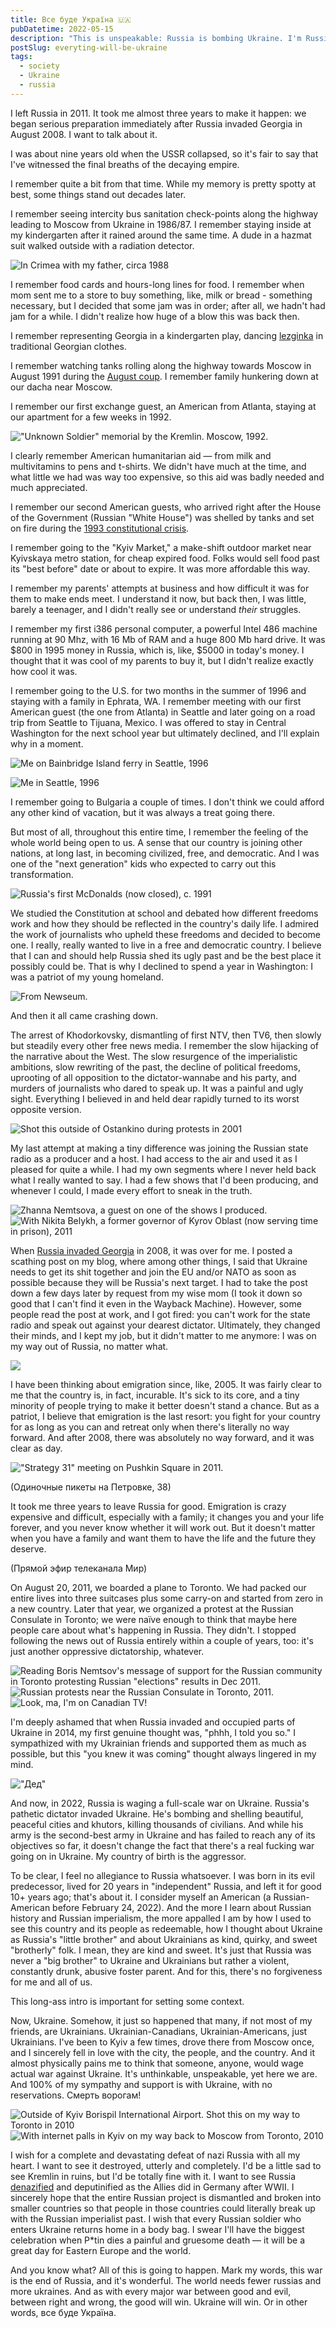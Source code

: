 ```yaml
---
title: Все буде Україна 🇺🇦
pubDatetime: 2022-05-15
description: "This is unspeakable: Russia is bombing Ukraine. I'm Russian-American, and most of my family remains in Russia. I love Ukraine with all my heart, and most of my friends are Ukrainian."
postSlug: everyting-will-be-ukraine
tags:
  - society
  - Ukraine
  - russia
---
```


I left Russia in 2011. It took me almost three years to make it happen: we began serious preparation immediately after Russia invaded Georgia in August 2008. I want to talk about it.

I was about nine years old when the USSR collapsed, so it's fair to say that I've witnessed the final breaths of the decaying empire.

I remember quite a bit from that time. While my memory is pretty spotty at best, some things stand out decades later.

I remember seeing intercity bus sanitation check-points along the highway leading to Moscow from Ukraine in 1986/87. I remember staying inside at my kindergarten after it rained around the same time. A dude in a hazmat suit walked outside with a radiation detector.

![In Crimea with my father, circa 1988](/assets/blog/posts/everyting-will-be-ukraine/a4032fe15f3f1f1c27a7b5f04ec5bcdcd08f4331-948x1121.avif)

I remember food cards and hours-long lines for food. I remember when mom sent me to a store to buy something, like, milk or bread - something necessary, but I decided that some jam was in order; after all, we hadn't had jam for a while. I didn't realize how huge of a blow this was back then.

I remember representing Georgia in a kindergarten play, dancing [lezginka](https://en.wikipedia.org/wiki/Lezginka) in traditional Georgian clothes.

I remember watching tanks rolling along the highway towards Moscow in August 1991 during the [August coup](https://en.wikipedia.org/wiki/1991_Soviet_coup_d%27%C3%A9tat_attempt). I remember family hunkering down at our dacha near Moscow.

I remember our first exchange guest, an American from Atlanta, staying at our apartment for a few weeks in 1992.

!["Unknown Soldier" memorial by the Kremlin. Moscow, 1992.](/assets/blog/posts/everyting-will-be-ukraine/dd0d5feb5ff50f79399f5dad053daaff02e27982-1764x1164.avif)

I clearly remember American humanitarian aid — from milk and multivitamins to pens and t-shirts. We didn't have much at the time, and what little we had was way too expensive, so this aid was badly needed and much appreciated.

I remember our second American guests, who arrived right after the House of the Government (Russian "White House") was shelled by tanks and set on fire during the [1993 constitutional crisis](https://en.wikipedia.org/wiki/1993_Russian_constitutional_crisis).

I remember going to the "Kyiv Market," a make-shift outdoor market near Kyivskaya metro station, for cheap expired food. Folks would sell food past its "best before" date or about to expire. It was more affordable this way.

I remember my parents' attempts at business and how difficult it was for them to make ends meet. I understand it now, but back then, I was little, barely a teenager, and I didn't really see or understand _their_ struggles.

I remember my first i386 personal computer, a powerful Intel 486 machine running at 90 Mhz, with 16 Mb of RAM and a huge 800 Mb hard drive. It was $800 in 1995 money in Russia, which is, like, $5000 in today's money. I thought that it was cool of my parents to buy it, but I didn't realize exactly how cool it was.

I remember going to the U.S. for two months in the summer of 1996 and staying with a family in Ephrata, WA. I remember meeting with our first American guest (the one from Atlanta) in Seattle and later going on a road trip from Seattle to Tijuana, Mexico. I was offered to stay in Central Washington for the next school year but ultimately declined, and I'll explain why in a moment.

![Me on Bainbridge Island ferry in Seattle, 1996](/assets/blog/posts/everyting-will-be-ukraine/7da1365b7086ac44034af168b88a6b6fe8ececa0-1436x1034.avif)

![Me in Seattle, 1996](/assets/blog/posts/everyting-will-be-ukraine/0fedb0e82c86723a9da41fb2cc983022b94fecdc-1776x1168.avif)

I remember going to Bulgaria a couple of times. I don't think we could afford any other kind of vacation, but it was always a treat going there.

But most of all, throughout this entire time, I remember the feeling of the whole world being open to us. A sense that our country is joining other nations, at long last, in becoming civilized, free, and democratic. And I was one of the "next generation" kids who expected to carry out this transformation.

![Russia's first McDonalds (now closed), c. 1991](/assets/blog/posts/everyting-will-be-ukraine/e78ec686c356fb19fde4fdd9e70175cd9d13b837-1433x971.avif)

We studied the Constitution at school and debated how different freedoms work and how they should be reflected in the country's daily life. I admired the work of journalists who upheld these freedoms and decided to become one. I really, really wanted to live in a free and democratic country. I believe that I can and should help Russia shed its ugly past and be the best place it possibly could be. That is why I declined to spend a year in Washington: I was a patriot of my young homeland.

![From Newseum.](/assets/blog/posts/everyting-will-be-ukraine/525cc23c73f8122fe0b9c5f1e3ba9d5d1d262db2-2048x1536.avif)

And then it all came crashing down.

The arrest of Khodorkovsky, dismantling of first NTV, then TV6, then slowly but steadily every other free news media. I remember the slow hijacking of the narrative about the West. The slow resurgence of the imperialistic ambitions, slow rewriting of the past, the decline of political freedoms, uprooting of all opposition to the dictator-wannabe and his party, and murders of journalists who dared to speak up. It was a painful and ugly sight. Everything I believed in and held dear rapidly turned to its worst opposite version.

![Shot this outside of Ostankino during protests in 2001](/assets/blog/posts/everyting-will-be-ukraine/25ecd272e44a9acb78ab447426116105fce063ed-1776x1152.avif)

My last attempt at making a tiny difference was joining the Russian state radio as a producer and a host. I had access to the air and used it as I pleased for quite a while. I had my own segments where I never held back what I really wanted to say. I had a few shows that I'd been producing, and whenever I could, I made every effort to sneak in the truth.

![Zhanna Nemtsova, a guest on one of the shows I produced.](/assets/blog/posts/everyting-will-be-ukraine/1e22f155d91ca01d29286578979acf331502ddc0-720x540.avif)
![With Nikita Belykh, a former governor of Kyrov Oblast (now serving time in prison), 2011](/assets/blog/posts/everyting-will-be-ukraine/62cd126fd5c362173336992194a39592ae89832e-720x482.avif)

When [Russia invaded Georgia](https://en.wikipedia.org/wiki/Russo-Georgian_War) in 2008, it was over for me. I posted a scathing post on my blog, where among other things, I said that Ukraine needs to get its shit together and join the EU and/or NATO as soon as possible because they will be Russia's next target. I had to take the post down a few days later by request from my wise mom (I took it down so good that I can't find it even in the Wayback Machine). However, some people read the post at work, and I got fired: you can't work for the state radio and speak out against your dearest dictator. Ultimately, they changed their minds, and I kept my job, but it didn't matter to me anymore: I was on my way out of Russia, no matter what.

![](assets/blog/posts/everyting-will-be-ukraine/5526a5848c3d287fc02639aefac0618f83c9560e-552x442.avif)

I have been thinking about emigration since, like, 2005. It was fairly clear to me that the country is, in fact, incurable. It's sick to its core, and a tiny minority of people trying to make it better doesn't stand a chance. But as a patriot, I believe that emigration is the last resort: you fight for your country for as long as you can and retreat only when there's literally no way forward. And after 2008, there was absolutely no way forward, and it was clear as day.

!["Strategy 31" meeting on Pushkin Square in 2011.](/assets/blog/posts/everyting-will-be-ukraine/9c947ee180638b38ad09d8fb1b47f0811237f407-1280x960.avif)

(Одиночные пикеты на Петровке, 38)

It took me three years to leave Russia for good. Emigration is crazy expensive and difficult, especially with a family; it changes you and your life forever, and you never know whether it will work out. But it doesn't matter when you have a family and want them to have the life and the future they deserve.

(Прямой эфир телеканала Мир)

On August 20, 2011, we boarded a plane to Toronto. We had packed our entire lives into three suitcases plus some carry-on and started from zero in a new country. Later that year, we organized a protest at the Russian Consulate in Toronto; we were naïve enough to think that maybe here people care about what's happening in Russia. They didn't. I stopped following the news out of Russia entirely within a couple of years, too: it's just another oppressive dictatorship, whatever.

![Reading Boris Nemtsov's message of support for the Russian community in Toronto protesting Russian "elections" results in Dec 2011.](/assets/blog/posts/everyting-will-be-ukraine/a59fac2ebd6424d84fa07c7019811f717906e383-960x641.avif)
![Russian protests near the Russian Consulate in Toronto, 2011.](/assets/blog/posts/everyting-will-be-ukraine/0e5403f402718f3fb8e810bb9de6e4e9f0cd5b3c-960x540.avif)
![Look, ma, I'm on Canadian TV!](/assets/blog/posts/everyting-will-be-ukraine/e17cdd6d87afc05f92e52b59729af55f38133700-600x450.avif)

I'm deeply ashamed that when Russia invaded and occupied parts of Ukraine in 2014, my first genuine thought was, "phhh, I told you so." I sympathized with my Ukrainian friends and supported them as much as possible, but this "you knew it was coming" thought always lingered in my mind.

!["Дед"](/assets/blog/posts/everyting-will-be-ukraine/962865caad82b2fd746931ecfa75d6b5ff27eea6-392x480.avif)

And now, in 2022, Russia is waging a full-scale war on Ukraine. Russia's pathetic dictator invaded Ukraine. He's bombing and shelling beautiful, peaceful cities and khutors, killing thousands of civilians. And while his army is the second-best army in Ukraine and has failed to reach any of its objectives so far, it doesn't change the fact that there's a real fucking war going on in Ukraine. My country of birth is the aggressor.

To be clear, I feel no allegiance to Russia whatsoever. I was born in its evil predecessor, lived for 20 years in "independent" Russia, and left it for good 10+ years ago; that's about it. I consider myself an American (a Russian-American before February 24, 2022). And the more I learn about Russian history and Russian imperialism, the more appalled I am by how I used to see this country and its people as redeemable, how I thought about Ukraine as Russia's "little brother" and about Ukrainians as kind, quirky, and sweet "brotherly" folk. I mean, they are kind and sweet. It's just that Russia was never a "big brother" to Ukraine and Ukrainians but rather a violent, constantly drunk, abusive foster parent. And for this, there's no forgiveness for me and all of us.

This long-ass intro is important for setting some context.

Now, Ukraine. Somehow, it just so happened that many, if not most of my friends, are Ukrainians. Ukrainian-Canadians, Ukrainian-Americans, just Ukrainians. I've been to Kyiv a few times, drove there from Moscow once, and I sincerely fell in love with the city, the people, and the country. And it almost physically pains me to think that someone, anyone, would wage actual war against Ukraine. It's unthinkable, unspeakable, yet here we are. And 100% of my sympathy and support is with Ukraine, with no reservations. Смерть ворогам!

![Outside of Kyiv Borispil International Airport. Shot this on my way to Toronto in 2010](/assets/blog/posts/everyting-will-be-ukraine/bc35ecae44658fa0ded7e75f46e2aa0cf20fd374-720x537.avif)
![With internet palls in Kyiv on my way back to Moscow from Toronto, 2010](/assets/blog/posts/everyting-will-be-ukraine/1e271b37bad16dbf02d08d71154b34a88b1089ba-720x538.avif)

I wish for a complete and devastating defeat of nazi Russia with all my heart. I want to see it destroyed, utterly and completely. I'd be a little sad to see Kremlin in ruins, but I'd be totally fine with it. I want to see Russia [denazified](https://en.wikipedia.org/wiki/Denazification) and deputinified as the Allies did in Germany after WWII. I sincerely hope that the entire Russian project is dismantled and broken into smaller countries so that people in those countries could literally break up with the Russian imperialist past. I wish that every Russian soldier who enters Ukraine returns home in a body bag. I swear I'll have the biggest celebration when P\*tin dies a painful and gruesome death — it will be a great day for Eastern Europe and the world.

And you know what? All of this is going to happen. Mark my words, this war is the end of Russia, and it's wonderful. The world needs fewer russias and more ukraines. And as with every major war between good and evil, between right and wrong, the good will win. Ukraine will win. Or in other words, все буде Україна.

